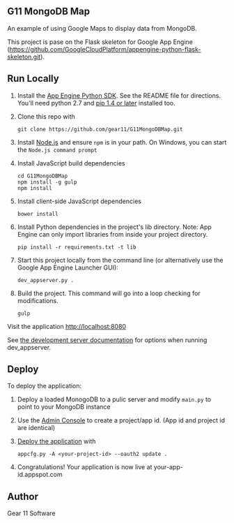 ## G11 MongoDB Map

An example of using Google Maps to display data from MongoDB.

This project is pase on the Flask skeleton for Google App Engine (https://github.com/GoogleCloudPlatform/appengine-python-flask-skeleton.git).

## Run Locally
1. Install the [App Engine Python SDK](https://developers.google.com/appengine/downloads).
See the README file for directions. You'll need python 2.7 and [pip 1.4 or later](http://www.pip-installer.org/en/latest/installing.html) installed too.

2. Clone this repo with

   ```
   git clone https://github.com/gear11/G11MongoDBMap.git
   ```
   
3. Install [Node.js](http://nodejs.org/) and ensure `npm` is in your path.
   On Windows, you can start the `Node.js command prompt`
   
4. Install JavaScript build dependencies

   ```
   cd G11MongoDBMap
   npm install -g gulp
   npm install
   ```

5. Install client-side JavaScript dependencies

   ```
   bower install
   ```
   
6. Install Python dependencies in the project's lib directory.
   Note: App Engine can only import libraries from inside your project directory.

   ```
   pip install -r requirements.txt -t lib
   ```
   
5. Start this project locally from the command line (or alternatively use the Google App Engine Launcher GUI):

   ```
   dev_appserver.py .
   
7. Build the project.  This command will go into a loop checking for modifications.

   ```
   gulp
   ```


Visit the application [http://localhost:8080](http://localhost:8080)

See [the development server documentation](https://developers.google.com/appengine/docs/python/tools/devserver)
for options when running dev_appserver.

## Deploy
To deploy the application:

1. Deploy a loaded MonogoDB to a pulic server and modify `main.py` to point to your MongoDB instance
1. Use the [Admin Console](https://appengine.google.com) to create a
   project/app id. (App id and project id are identical)
1. [Deploy the
   application](https://developers.google.com/appengine/docs/python/tools/uploadinganapp) with

   ```
   appcfg.py -A <your-project-id> --oauth2 update .
   ```
1. Congratulations!  Your application is now live at your-app-id.appspot.com


## Author
Gear 11 Software
